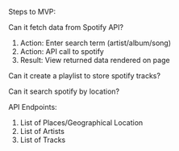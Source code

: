Steps to MVP:

Can it fetch data from Spotify API?
1. Action: Enter search term (artist/album/song)
2. Action: API call to spotify
3. Result: View returned data rendered on page

Can it create a playlist to store spotify tracks?


Can it search spotify by location?


API Endpoints: 
  1. List of Places/Geographical Location
  2. List of Artists
  3. List of Tracks